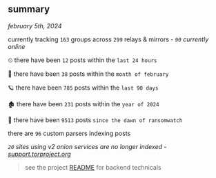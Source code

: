 
## summary
_february 5th, 2024_

currently tracking `163` groups across `299` relays & mirrors - _`90` currently online_

⏲ there have been `12` posts within the `last 24 hours`

🦈 there have been `38` posts within the `month of february`

🪐 there have been `785` posts within the `last 90 days`

🏚 there have been `231` posts within the `year of 2024`

🦕 there have been `9513` posts `since the dawn of ransomwatch`

there are `96` custom parsers indexing posts

_`20` sites using v2 onion services are no longer indexed - [support.torproject.org](https://support.torproject.org/onionservices/v2-deprecation/)_

> see the project [README](https://github.com/joshhighet/ransomwatch#ransomwatch--) for backend technicals
